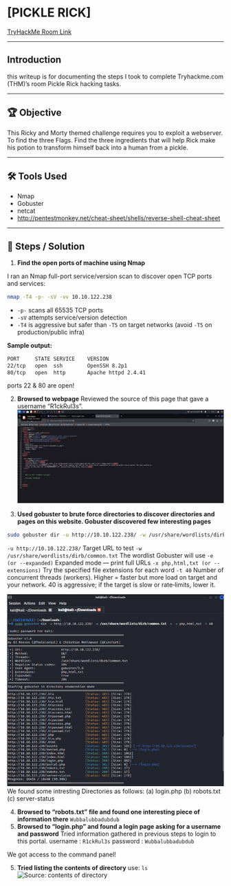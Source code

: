 # [PICKLE RICK]
[TryHackMe Room Link](https://tryhackme.com/room/picklerick)

---
## Introduction
this writeup is for documenting the steps I took to complete Tryhackme.com (THM)’s room Pickle Rick hacking tasks.

---
## 🏆 Objective
This Ricky and Morty themed challenge requires you to exploit a webserver.
To find the three Flags.
Find the three ingredients that will help Rick make his potion to transform himself back into a human from a pickle.

---

## 🛠 Tools Used
- Nmap
- Gobuster
- netcat
- http://pentestmonkey.net/cheat-sheet/shells/reverse-shell-cheat-sheet

---

## 📝 Steps / Solution

1. **Find the open ports of machine using Nmap**

I ran an Nmap full-port service/version scan to discover open TCP ports and services:

```bash
nmap -T4 -p- -sV -vv 10.10.122.238
```

- `-p-` scans all 65535 TCP ports  
- `-sV` attempts service/version detection  
- `-T4` is aggressive but safer than `-T5` on target networks (avoid `-T5` on production/public infra)

**Sample output:**
```text
PORT     STATE SERVICE    VERSION
22/tcp   open  ssh        OpenSSH 8.2p1
80/tcp   open  http       Apache httpd 2.4.41
```
ports 22 & 80 are open!

2. **Browsed to webpage**
Reviewed the source of this page that gave a username “R1ckRul3s”.
![Source: web server source code](screenshots/source_code_of_web_server.png)

3. **Used gobuster to brute force directories to discover directories and pages on this website. Gobuster discovered few interesting pages**
```bash
sudo gobuster dir -u http://10.10.122.238/ -w /usr/share/wordlists/dirb/common.txt -e -x php,html,txt -t 40 
```
`-u http://10.10.122.238/` Target URL to test
`-w /usr/share/wordlists/dirb/common.txt` The wordlist Gobuster will use
`-e (or --expanded)` Expanded mode — print full URLs
`-x php,html,txt (or --extensions)` Try the specified file extensions for each word
`-t 40` Number of concurrent threads (workers). Higher = faster but more load on target and your network. 40 is aggressive; if the target is slow or rate‑limits, lower it.

![Source: Gobuster Output](screenshots/GoBuster_output.png)
We found some intresting Directories as follows:
(a) login.php
(b) robots.txt
(c) server-status

4. **Browsed to “robots.txt” file and found one interesting piece of information there**
`Wubbalubbadubdub`
5. **Browsed to “login.php” and found a login page asking for a username and password**
Tried information gathered in previous steps to login to this portal.
username : `R1ckRul3s`
password : `Wubbalubbadubdub`

We got access to the command panel!

5. **Tried listing the contents of directory**
use: `ls`
![Source: contents of directory](screenshots/Contents_of_dir)
